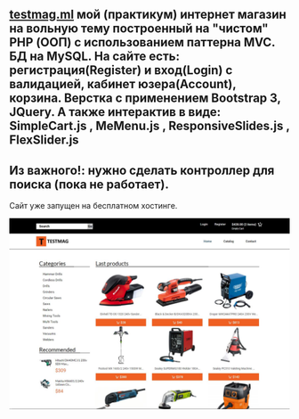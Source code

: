 [testmag.ml](http:/testmag.ml) мой (практикум) интернет магазин на вольную тему построенный на "чистом" PHP (ООП) с использованием паттерна MVC. БД на MySQL. На сайте есть: регистрация(Register) и вход(Login) с валидацией, кабинет юзера(Account), корзина. Верстка с применением Bootstrap 3, JQuery. А также интерактив в виде: SimpleCart.js , MeMenu.js , ResponsiveSlides.js , FlexSlider.js 
------------------------------------------------------------------------------------------------------------------------------------------
Из важного!: нужно сделать контроллер для поиска (пока не работает).
------------------------------------------------------------------------------------------------------------------------------------------
Сайт уже запущен на бесплатном хостинге.

![alt text](https://github.com/MaksimSergeev/testmag/blob/master/testmag.JPG)
